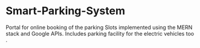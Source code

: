 # Smart-Parking-System
Portal for online booking of the parking Slots implemented using the MERN stack and Google APIs.
Includes parking facility for the electric vehicles too .
